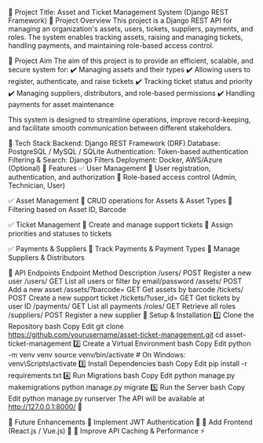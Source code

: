 📌 Project Title: Asset and Ticket Management System (Django REST Framework)
📖 Project Overview
This project is a Django REST API for managing an organization's assets, users, tickets, suppliers, payments, and roles. The system enables tracking assets, raising and managing tickets, handling payments, and maintaining role-based access control.

🎯 Project Aim
The aim of this project is to provide an efficient, scalable, and secure system for:
✔️ Managing assets and their types
✔️ Allowing users to register, authenticate, and raise tickets
✔️ Tracking ticket status and priority
✔️ Managing suppliers, distributors, and role-based permissions
✔️ Handling payments for asset maintenance

This system is designed to streamline operations, improve record-keeping, and facilitate smooth communication between different stakeholders.

🔧 Tech Stack
Backend: Django REST Framework (DRF)
Database: PostgreSQL / MySQL / SQLite
Authentication: Token-based authentication
Filtering & Search: Django Filters
Deployment: Docker, AWS/Azure (Optional)
🚀 Features
✅ User Management
🔹 User registration, authentication, and authorization
🔹 Role-based access control (Admin, Technician, User)

✅ Asset Management
🔹 CRUD operations for Assets & Asset Types
🔹 Filtering based on Asset ID, Barcode

✅ Ticket Management
🔹 Create and manage support tickets
🔹 Assign priorities and statuses to tickets

✅ Payments & Suppliers
🔹 Track Payments & Payment Types
🔹 Manage Suppliers & Distributors

🔄 API Endpoints
Endpoint	Method	Description
/users/	POST	Register a new user
/users/	GET	List all users or filter by email/password
/assets/	POST	Add a new asset
/assets/?barcode=<value>	GET	Get assets by barcode
/tickets/	POST	Create a new support ticket
/tickets/?user_id=<value>	GET	Get tickets by user ID
/payments/	GET	List all payments
/roles/	GET	Retrieve all roles
/suppliers/	POST	Register a new supplier
🔨 Setup & Installation
1️⃣ Clone the Repository
bash
Copy
Edit
git clone https://github.com/yourusername/asset-ticket-management.git
cd asset-ticket-management
2️⃣ Create a Virtual Environment
bash
Copy
Edit
python -m venv venv
source venv/bin/activate  # On Windows: venv\Scripts\activate
3️⃣ Install Dependencies
bash
Copy
Edit
pip install -r requirements.txt
4️⃣ Run Migrations
bash
Copy
Edit
python manage.py makemigrations
python manage.py migrate
5️⃣ Run the Server
bash
Copy
Edit
python manage.py runserver
The API will be available at http://127.0.0.1:8000/ 🚀

📌 Future Enhancements
🔹 Implement JWT Authentication 🔐
🔹 Add Frontend (React.js / Vue.js) 🎨
🔹 Improve API Caching & Performance ⚡
